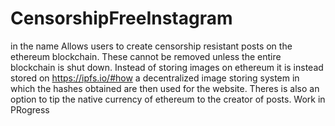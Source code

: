 # CensorshipFreeInstagram
in the name
Allows users to create censorship resistant posts on the ethereum blockchain. These cannot be removed unless the entire blockchain is shut down. Instead of storing images on ethereum 
it is instead stored on https://ipfs.io/#how a decentralized image storing system in which the hashes obtained are then used for the website. Theres is also an option to tip the native currency of ethereum to the creator of posts. Work in PRogress
